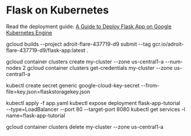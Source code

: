 # Flask on Kubernetes

Read the deployment guide: [A Guide to Deploy Flask App on Google Kubernetes Engine](https://medium.com/@pyk/a-guide-to-deploy-flask-app-on-google-kubernetes-engine-bfbbee5c6fb)


gcloud builds --project adroit-flare-437719-d9     submit --tag gcr.io/adroit-flare-437719-d9/flask-app:latest .

gcloud container clusters create my-cluster   --zone us-central1-a   --num-nodes 2
gcloud container clusters get-credentials my-cluster --zone us-central1-a

kubectl create secret generic google-cloud-key-secret --from-file=key.json=flaskstoragekey.json

kubectl apply -f app.yaml
kubectl expose deployment flask-app-tutorial \
--type=LoadBalancer --port 80 --target-port 8080
kubectl get services -l name=flask-app-tutorial

gcloud container clusters delete my-cluster --zone us-central1-a


